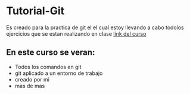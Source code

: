 # Tutorial-Git
Es creado para la practica de git el el cual estoy llevando a cabo todolos ejercicios que se estan realizando en clase [link del curso](https://platzi.com/clases/1557-git-github/19977-readmemd-es-una-excelente-practica/) 

## En este curso se veran:
* Todos los comandos en git 
* git aplicado a un entorno de trabajo
* creado por mi 
* mas de mas 
